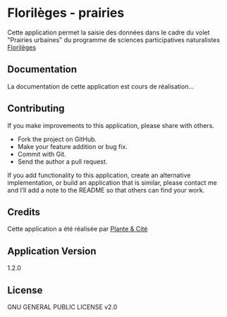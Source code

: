 # Florilèges - prairies

Cette application permet la saisie des données dans le cadre du volet "Prairies urbaines" du programme de sciences participatives naturalistes [Florilèges](http://www.florileges.info)

## Documentation

La documentation de cette application est cours de réalisation...

## Contributing

If you make improvements to this application, please share with others.

- Fork the project on GitHub.
- Make your feature addition or bug fix.
- Commit with Git.
- Send the author a pull request.

If you add functionality to this application, create an alternative
implementation, or build an application that is similar, please contact
me and I’ll add a note to the README so that others can find your work.

## Credits

Cette application a été réalisée par [Plante & Cité](http://www.plante-et-cite.fr)

## Application Version

1.2.0

## License

GNU GENERAL PUBLIC LICENSE v2.0
